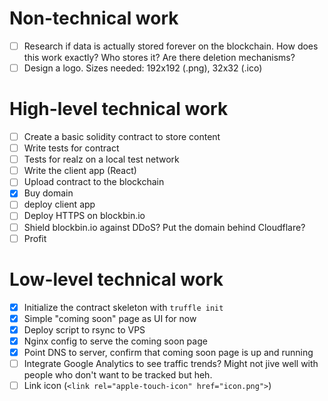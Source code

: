 # Non-technical work
- [ ] Research if data is actually stored forever on the blockchain. How does this work exactly? Who stores it? Are there deletion mechanisms?
- [ ] Design a logo. Sizes needed: 192x192 (.png), 32x32 (.ico)

# High-level technical work
- [ ] Create a basic solidity contract to store content
- [ ] Write tests for contract
- [ ] Tests for realz on a local test network
- [ ] Write the client app (React)
- [ ] Upload contract to the blockchain
- [x] Buy domain
- [ ] deploy client app
- [ ] Deploy HTTPS on blockbin.io
- [ ] Shield blockbin.io against DDoS? Put the domain behind Cloudflare?
- [ ] Profit

# Low-level technical work
- [x] Initialize the contract skeleton with `truffle init`
- [x] Simple "coming soon" page as UI for now
- [x] Deploy script to rsync to VPS
- [x] Nginx config to serve the coming soon page
- [x] Point DNS to server, confirm that coming soon page is up and running
- [ ] Integrate Google Analytics to see traffic trends? Might not jive well with people who don't want to be tracked but heh.
- [ ] Link icon (`<link rel="apple-touch-icon" href="icon.png">`)
